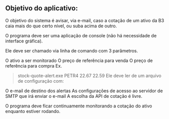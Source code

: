 ## Objetivo do aplicativo:
O objetivo do sistema é avisar, via e-mail, caso a cotação de um ativo da B3 caia mais do que certo nível, ou suba acima de outro.

O programa deve ser uma aplicação de console (não há necessidade de interface gráfica).

Ele deve ser chamado via linha de comando com 3 parâmetros.

O ativo a ser monitorado
O preço de referência para venda
O preço de referência para compra
Ex.

> stock-quote-alert.exe PETR4 22.67 22.59 
Ele deve ler de um arquivo de configuração com:

O e-mail de destino dos alertas
As configurações de acesso ao servidor de SMTP que irá enviar o e-mail
A escolha da API de cotação é livre.

O programa deve ficar continuamente monitorando a cotação do ativo enquanto estiver rodando.